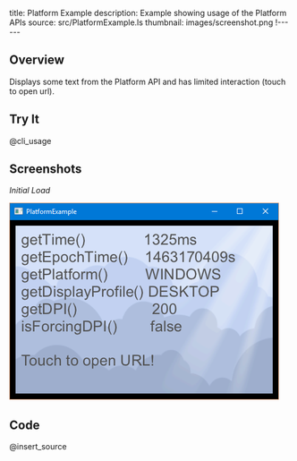 title: Platform Example
description: Example showing usage of the Platform APIs
source: src/PlatformExample.ls
thumbnail: images/screenshot.png
!------

## Overview
Displays some text from the Platform API and has limited interaction (touch to open url).

## Try It
@cli_usage

## Screenshots
_Initial Load_

![PlatformExample Screenshot](images/screenshot.png)

## Code
@insert_source
